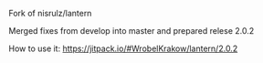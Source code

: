 Fork of nisrulz/lantern

Merged fixes from develop into  master and prepared relese 2.0.2 

How to use it: https://jitpack.io/#WrobelKrakow/lantern/2.0.2
